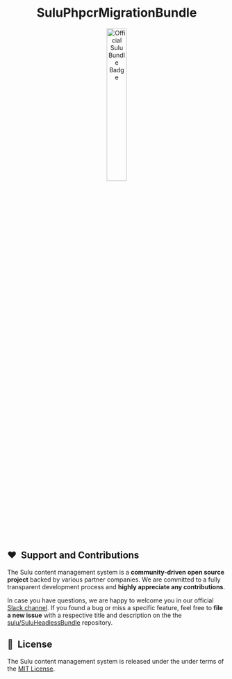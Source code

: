 <h1 align="center">SuluPhpcrMigrationBundle</h1>

<p align="center">
    <a href="https://sulu.io/" target="_blank">
        <img width="30%" src="https://sulu.io/uploads/media/800x/00/230-Official%20Bundle%20Seal.svg?v=2-6&inline=1" alt="Official Sulu Bundle Badge">
    </a>
</p>

## ❤️&nbsp; Support and Contributions

The Sulu content management system is a **community-driven open source project** backed by various partner companies.
We are committed to a fully transparent development process and **highly appreciate any contributions**.

In case you have questions, we are happy to welcome you in our official [Slack channel](https://sulu.io/services-and-support).
If you found a bug or miss a specific feature, feel free to **file a new issue** with a respective title and description
on the the [sulu/SuluHeadlessBundle](https://github.com/sulu/SuluHeadlessBundle) repository.


## 📘&nbsp; License

The Sulu content management system is released under the under terms of the [MIT License](LICENSE).